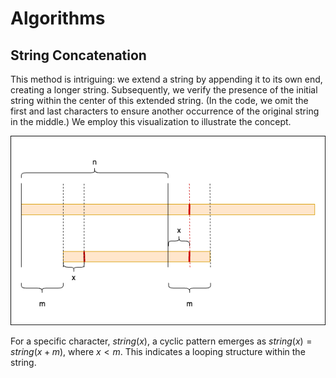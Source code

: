 # Algorithms
## String Concatenation
This method is intriguing: we extend a string by appending it to its own end, creating a longer string. Subsequently, we verify the presence of the initial string within the center of this extended string. (In the code, we omit the first and last characters to ensure another occurrence of the original string in the middle.) We employ this visualization to illustrate the concept.

![repeated substring](1.png)

For a specific character, $string(x)$, a cyclic pattern emerges as $string(x) = string(x + m)$, where $x < m$. This indicates a looping structure within the string.